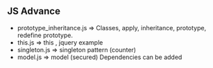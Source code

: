 ## JS Advance

* prototype_inheritance.js => Classes, apply, inheritance, prototype, redefine prototype.
* this.js => this , jquery example
* singleton.js => singleton pattern (counter)
* model.js => model (secured) Dependencies can be added
